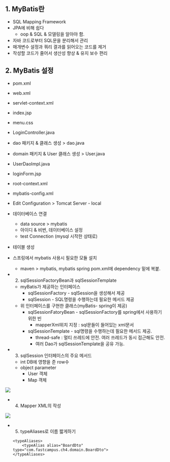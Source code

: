 ## 1. MyBatis란
- SQL Mapping Framework
- JPA에 비해 쉽다
    - oop & SQL & 모델링을 알아야 함. 
- 자바 코드로부터 SQL문을 분리해서 관리
- 매개변수 설정과 쿼리 결과를 읽어오는 코드를 제거
- 작성할 코드가 줄어서 생산성 향상 & 유지 보수 편리

## 2. MyBatis 설정
- pom.xml
- web.xml
- servlet-context.xml
- index.jsp
- menu.css

- LoginController.java
- dao 패키지 & 클래스 생성 > dao.java
- domain 패키지 & User 클래스 생성 > User.java
- UserDaoImpl.java
- loginForm.jsp
- root-context.xml
- mybatis-config.xml

- Edit Configuration > Tomcat Server - local
- 데이터베이스 연결
    - data source > mybatis 
    - 아이디 & 비번, 데이터베이스 설정
    - test Connection (mysql 시작한 상태로)
- 테이블 생성
- 스프링에서 mybatis 사용시 필요한 모듈 설치
    - maven > mybatis, mybatis spring pom.xml에 dependency 밑에 복붙.


- 2. sqlSessionFactoryBean과 sqlSessionTemplate
    - myBatis가 제공하는 인터페이스
        - sqlSessionFactory - sqlSession을 생성해서 제공
        - sqlSession - SQL명령을 수행하는데 필요한 메서드 제공
    - 위 인터페이스를 구현한 클래스(myBatis- spring이 제공)
        - sqlSessionFatoryBean - sqlSessionFactory를 spring에서 사용하기 위한 빈
            - mapperXml위치 지정 : sql문들이 들어있는 xml문서
        - sqlSessionTemplate - sql명령을 수행하는데 필요한 메서드 제공. 
            - thread-safe : 멀티 쓰레드에 안전. 여러 쓰레드가 동시 접근해도 안전. 
            - 여러 Dao가 sqlSessionTemplate을 공유 가능. 

- 3. sqlSession 인터페이스의 주요 메서드
    - int
        DB에 영향을 준 row수
    - object parameter
        - User 객체
        - Map 객체

<img src="img">

- 4. Mapper XML의 작성

<img src="img">

- 5. typeAliases로 이름 짧게하기
    ```
    <typeAliases>
        <typeAlias alias="BoardDto" type="com.fastcampus.ch4.domain.BoardDto">
    </typeAliases>
    ```
